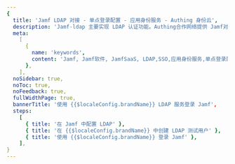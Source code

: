```yaml
---
{
  title: 'Jamf LDAP 对接 - 单点登录配置 - 应用身份服务 - Authing 身份云',
  description: 'Jamf-ldap 主要实现 LDAP 认证功能。Authing合作网络提供 Jamf对接，单点登录，SSO，实现应用的快捷登录、免密登录，提升员工办公体验、增强用户体验，增强企业数字化服务水平。',
  meta:
    [
      {
        name: 'keywords',
        content: 'Jamf, Jamf软件, JamfSaaS, LDAP,SSO,应用身份服务,单点登录配置,Authing身份云',
      },
    ],
  noSidebar: true,
  noToc: true,
  noFeedback: true,
  fullWidthPage: true,
  bannerTitle: '使用 {{$localeConfig.brandName}} LDAP 服务登录 Jamf',
  steps:
    [
      { title: '在 Jamf 中配置 LDAP' },
      { title: '在 {{$localeConfig.brandName}} 中创建 LDAP 测试用户' },
      { title: '使用 {{$localeConfig.brandName}} 登录 Jamf' },
    ],
}
---
```


<IntegrationDetail backLink="/en/integration/"/>
